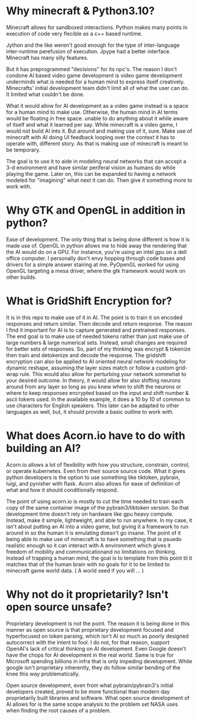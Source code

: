 # Why minecraft & Python3.10?

Minecraft allows for sandboxed interactions. Python makes many points in execution of code very flecible as a c++ based runtime. 

Jython and the like weren't good enough for the type of inter-language inter-runtime perefusion of execution. Jpype had a better interface. Minecraft has many silly features.

But it has preprogrammed "decisions" for its npc's. The reason I don't condone AI based video game development is video game development underminds what is needed for a human mind 
 to express itself creatively. Minecrafts' initial development team didn't limit all of what the user can do. It limited what couldn't be done. 

What it would allow for AI development as a video game instead is a space for a human mind to make use. Otherwise, the human mind in AI terms would be floating in free space.
 unable to do anything about it while aware of itself and what it learned per say. While minecraft is a video game, I would not build AI into it. But around and making use of it,
 sure. Make use of minecraft with AI doing UI feedback looping over the context it has to operate with, different story. As that is making use of minecraft is meant to be temporary.

The goal is to use it to aide in modeling neural networks that can accept a 3-d environment and have similar periferal vision as humans do while playing the game. Later on, this can
 be expanded to having a network modeled for "imagining" what next it can do. Then give it something more to work with.


# Why GTK and OpenGL in addition in python?

Ease of development. The only thing that is being done different is how it is made use of. OpenGL in python allows me to hide away the rendering that the AI would do on a GPU.
 For instance, you're using an intel gpu on a dell office computer. I personally don't envy hopping through code bases and drivers for a simple answer stairing at me.
 PyOpenGL worked for using OpenGL targeting a mesa driver, where the gtk framework would work on other builds. 

# What is GridShift Encryption for?

It is in this repo to make use of it in AI. The point is to train it on encoded responses and return similar. Then decode and return response. The reason I find it important for AI
 is to capture generated and pretrained responses. The end goal is to make use of needed tokens rather than just make use of large numbers & large numerical sets. Instead, small
 changes are required for better sets of responses. So, part of my thinking was encrypt & tokenize then train and detokenize and decode the response. The gridshift encryption 
 can also be applied to AI oriented neural network modeling for dynamic reshape, assuming the layer sizes match or follow a custom grid-wrap rule. This would also allow for perturbing your network somewhat to your desired outcome. In theory, it would allow for also shifting neurons around from any layer so long as you knew when to shift the neurons or where to keep responses encrypted based on the input and shift number & ascii tokens used. In the available example, it does a 10 by 10 of common to use characters for English speakers. This later can be adapted to other languages as well, but, it should provide a basic outline to work with.

# What does Acorn.io have to do with building an AI?

Acorn.io allows a lot of flexibility with how you structure, constrain, control, or operate kubernetes. Even from their source source code. What it gives python developers is the 
 option to use something like tiktoken, pybrain, luigi, and pynisher with flask. Acorn also allows for ease of definition of what and how it should conditionally respond.

The point of using acorn.io is mostly to cut the time needed to train each copy of the same container image of the pybrain3/tiktoken version. So that development time doesn't rely 
 on hardware like gpu heavy compute. Instead, make it simple, lightweight, and able to run anywhere. In my case, it isn't about putting an AI into a video game, but giving it a 
 framework to run around in so the human it is emulating doesn't go insane. The point of it being able to make use of minecraft is to have something that is psuedo realistic
 enough so it can interact with A environment which gives it freedom of mobility and communicationand no limitations on thinking. Instead of trapping a human mind, the goal is to
 template from this point til it matches that of the human brain with no goals for it to be limited to minecraft game world data. ( A world seed if you will ... )


# Why not do it proprietarily? Isn't open source unsafe?

Proprietary development is not the point. The reason it is being done in this manner as open source is that proprietary development focused and hyperfocused on token parsing, which isn't AI so much as poorly designed autocorrect with the intent to fool. I do not, for that reason, support OpenAI's lack of critical thinking on AI development. Even Google doesn't
 have the chops for AI development in the real world. Same is true for Microsoft spending billions in infra that is only impeding development. While google isn't proprietary inherently, they do follow similar bending of the knee this way problematically. 

Open source development, even from what pybrain/pybrain3's initial developers created, proved to be more functional than modern day proprietarily built libraries and software. What open source development of AI allows for is the same scope analysis to the problem set NASA uses when finding the root causes of a problem.

